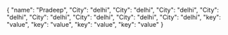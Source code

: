 {
  "name": "Pradeep",
  "City": "delhi",
  "City": "delhi",
  "City": "delhi",
  "City": "delhi",
  "City": "delhi",
  "City": "delhi",
  "City": "delhi",
  "City": "delhi",
  "key": "value",
  "key": "value",
  "key": "value",
  "key": "value"
}